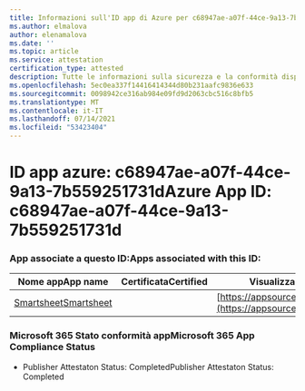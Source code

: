 ```yaml
---
title: Informazioni sull'ID app di Azure per c68947ae-a07f-44ce-9a13-7b559251731d
ms.author: elmalova
author: elenamalova
ms.date: ''
ms.topic: article
ms.service: attestation
certification_type: attested
description: Tutte le informazioni sulla sicurezza e la conformità disponibili per c68947ae-a07f-44ce-9a13-7b559251731d.
ms.openlocfilehash: 5ec0ea337f14416414344d80b231aafc9836e633
ms.sourcegitcommit: 0098942ce316ab984e09fd9d2063cbc516c8bfb5
ms.translationtype: MT
ms.contentlocale: it-IT
ms.lasthandoff: 07/14/2021
ms.locfileid: "53423404"
---
```

# <a name="azure-app-id-c68947ae-a07f-44ce-9a13-7b559251731d"></a><span data-ttu-id="985a0-103">ID app azure: c68947ae-a07f-44ce-9a13-7b559251731d</span><span class="sxs-lookup"><span data-stu-id="985a0-103">Azure App ID: c68947ae-a07f-44ce-9a13-7b559251731d</span></span>


### <a name="apps-associated-with-this-id"></a><span data-ttu-id="985a0-104">App associate a questo ID:</span><span class="sxs-lookup"><span data-stu-id="985a0-104">Apps associated with this ID:</span></span>
| <span data-ttu-id="985a0-105">**Nome app**</span><span class="sxs-lookup"><span data-stu-id="985a0-105">**App name**</span></span> | <span data-ttu-id="985a0-106">**Certificata**</span><span class="sxs-lookup"><span data-stu-id="985a0-106">**Certified**</span></span> | <span data-ttu-id="985a0-107">**Visualizzazione in AppSource**</span><span class="sxs-lookup"><span data-stu-id="985a0-107">**View in AppSource**</span></span> |
|-|-|-|
| [<span data-ttu-id="985a0-108">Smartsheet</span><span class="sxs-lookup"><span data-stu-id="985a0-108">Smartsheet</span></span>](https://docs.microsoft.com/en-us/microsoft-365-app-certification/forward/WA104380975) |  | [https://appsource.microsoft.com/product/office/WA104380975](https://appsource.microsoft.com/product/office/WA104380975) |

### <a name="microsoft-365-app-compliance-status"></a><span data-ttu-id="985a0-109">Microsoft 365 Stato conformità app</span><span class="sxs-lookup"><span data-stu-id="985a0-109">Microsoft 365 App Compliance Status</span></span>
- <span data-ttu-id="985a0-110">Publisher Attestaton Status: Completed</span><span class="sxs-lookup"><span data-stu-id="985a0-110">Publisher Attestaton Status: Completed</span></span>

